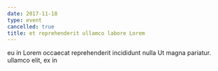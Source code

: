 ```yaml
---
date: 2017-11-18
type: event
cancelled: true
title: et reprehenderit ullamco labore Lorem
---
```

eu in Lorem occaecat reprehenderit incididunt nulla Ut magna pariatur. ullamco elit, ex in